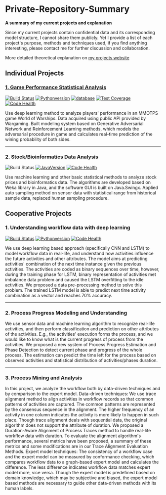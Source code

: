Private-Repository-Summary
===

**A summary of my current projects and explanation**

Since my current projects contain confidential data and its corresponding model structure, I cannot share them publicly. Yet I provide a list of each project's purpose, methods and techniques used, if you find anything interesting, please contact me for further discussion and collaboration.

More detailed theoretical explanation on [my projects website](https://sites.google.com/view/moliangzh/projects)

## Individual Projects

### [1. Game Performance Statistical Analysis](https://williamonvoyage.github.io/World-of-Warships-Stats-Analysis/)  
[![Build Status](https://travis-ci.org/WilliamOnVoyage/World-of-Warships-Stats-Analysis.svg?branch=master)](https://travis-ci.org/WilliamOnVoyage/World-of-Warships-Stats-Analysis) [![Pythonversion](https://img.shields.io/badge/python-3.5-blue.svg)](https://sourceforge.net/projects/winpython/files/WinPython_3.5/3.5.2.3/) [![database](https://img.shields.io/badge/mysql-5.5-orange.svg)](https://dev.mysql.com/downloads/windows/installer/5.5.html) [![Test Coverage](https://codeclimate.com/github/WilliamOnVoyage/World-of-Warships-Stats-Analysis/badges/coverage.svg)](https://codeclimate.com/github/WilliamOnVoyage/World-of-Warships-Stats-Analysis/coverage) [![Code Health](https://landscape.io/github/WilliamOnVoyage/World-of-Warships-Stats-Analysis/master/landscape.svg?style=flat)](https://landscape.io/github/WilliamOnVoyage/World-of-Warships-Stats-Analysis/master)

Use deep learning method to analyze players' performance in an MMOTPS game World of Warships. Data acquired using public API provided by Wargaming. Built modeling system based on Generative Adversarial Network and Reinforcement Learning methods, which models the adversarial procedure in game and calculates real-time prediction of the wining probability of both sides.

---------------------------

### 2. Stock/Bioinformatics Data Analysis  
![Build Status](https://travis-ci.com/WilliamOnVoyage/XDBIO_Master.svg?token=mAvX7VnJxpyB9MUv3mSv&branch=master) [![JavaVersion](https://img.shields.io/badge/java-8.0-blue.svg)](http://www.oracle.com/technetwork/java/javase/downloads/jdk8-downloads-2133151.html) [![Code Health](https://landscape.io/github/WilliamOnVoyage/XDBIO_Master/master/landscape.svg?style=flat&badge_auth_token=d93c6fcebdf2479295bb05dc33fe44c3)](https://landscape.io/github/WilliamOnVoyage/XDBIO_Master/master)

Use machine learning and other basic statistical methods to analyze stock prices and bioinformatics data. The algorithms are developed based on Weka library in Java, and the software GUI is built on Java.Swingx.
Applied auto sampling method on sensor data with statistical range from historical sample data, replaced human sampling procedure.

## Cooperative Projects
### 1. Understanding workflow data with deep learning 
[![Build Status](https://travis-ci.com/WilliamOnVoyage/ActivityPrediction_TF.svg?token=mAvX7VnJxpyB9MUv3mSv&branch=master)](https://travis-ci.com/WilliamOnVoyage/ActivityPrediction_TF) [![Pythonversion](https://img.shields.io/badge/python-3.5-blue.svg)](https://sourceforge.net/projects/winpython/files/WinPython_3.5/3.5.2.3/) [![Code Health](https://landscape.io/github/WilliamOnVoyage/ActivityPrediction_TF/master/landscape.svg?style=flat&badge_auth_token=d93c6fcebdf2479295bb05dc33fe44c3)](https://landscape.io/github/WilliamOnVoyage/ActivityPrediction_TF/master)

We use deep learning based approach (specifically CNN and LSTM) to model workflow data in real-life, and understand how activities influence the future activities and other attributes.
The model aims at predicting activities' combination of the next time instance given the previous activities. The activities are coded as binary sequences over time, however, during the training phase for LSTM, binary representation of activities met imbalance data problem and caused the LSTM overfitting to the idle activities. We proposed a data pre-processing method to solve this problem.
The trained LSTM model is able to predict next time activity combination as a vector and reaches 70% accuracy.

--------------------------

### 2. Process Progress Modeling and Understanding

We use sensor data and machine learning algorithm to recognize real-life activities, and then perform classification and prediction on other attributes of the activities. E.g., the activities' execution forms the process, and we would like to know what is the current progress of process from the activities. We proposed a new system of Process Progress Estimation and Phase Detection to detect current phase and progress of the whole process. The estimation can predict the time left for the process based on observed activities and statistical distribution of activities/phases duration.

---------------------------
### 3. Process Mining and Analysis

In this project, we analyze the workflow both by data-driven techniques and by comparison to the expert model. 
Data-driven techniques: We use trace alignment method to align activities in workflow records so that common patterns of activities are captured. The common patterns are represented by the consensus sequence in the alignment. The higher frequency of an activity in one column indicates the activity is more likely to happen in such place. Though trace alignment deals with sequential data, the original algorithm does not support the attribute of duration. We proposed a Duration-Aware Alignment of Process Traces method to handle real-life workflow data with duration. To evaluate the alignment algorithm's performance, several metrics have been proposed, a summary of these metrics and some modifications are in our Trace Alignment Evaluation Methods.
Expert model techniques: The consistency of a workflow case and the expert model can be measured by conformance checking, which compares workflow data to a graph-based expert model and calculates the difference. The less difference indicates workflow data matches expert model more, vice versa. Though the expert model is predefined based on domain knowledge, which may be subjective and biased, the expert model based methods are necessary to guide other data-driven methods with its human labels.
